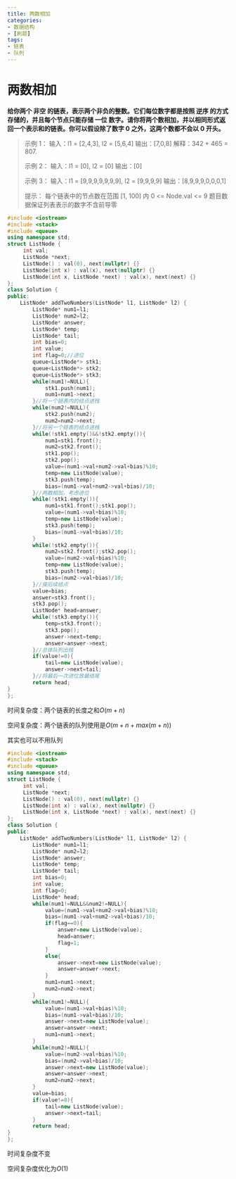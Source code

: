 ```yaml
---
title: 两数相加
categories:
- 数据结构
- [刷题]
tags:
- 链表
- 队列
---
```


<head>
    <script src="https://cdn.mathjax.org/mathjax/latest/MathJax.js?config=TeX-AMS-MML_HTMLorMML" type="text/javascript"></script>
    <script type="text/x-mathjax-config">
        MathJax.Hub.Config({
            tex2jax: {
            skipTags: ['script', 'noscript', 'style', 'textarea', 'pre'],
            inlineMath: [['$','$']]
            }
        });
    </script>
</head>

# 两数相加

**给你两个 非空 的链表，表示两个非负的整数。它们每位数字都是按照 逆序 的方式存储的，并且每个节点只能存储 一位 数字。请你将两个数相加，并以相同形式返回一个表示和的链表。你可以假设除了数字 0 之外，这两个数都不会以 0 开头。**

> 示例 1：
> 输入：l1 = [2,4,3], l2 = [5,6,4]
> 输出：[7,0,8]
> 解释：342 + 465 = 807.
>
> 示例 2：
> 输入：l1 = [0], l2 = [0]
> 输出：[0]
>
> 示例 3：
> 输入：l1 = [9,9,9,9,9,9,9], l2 = [9,9,9,9]
> 输出：[8,9,9,9,0,0,0,1]
>
> 提示：
> 每个链表中的节点数在范围 [1, 100] 内
> 0 <= Node.val <= 9
> 题目数据保证列表表示的数字不含前导零

```c++
#include <iostream>
#include <stack>
#include <queue>
using namespace std;
struct ListNode {
     int val;
     ListNode *next;
     ListNode() : val(0), next(nullptr) {}
     ListNode(int x) : val(x), next(nullptr) {}
     ListNode(int x, ListNode *next) : val(x), next(next) {}
};
class Solution {
public:
    ListNode* addTwoNumbers(ListNode* l1, ListNode* l2) {
        ListNode* num1=l1;
        ListNode* num2=l2;
        ListNode* answer;
        ListNode* temp;
        ListNode* tail;
        int bias=0;
        int value;
        int flag=0;//进位
        queue<ListNode*> stk1;
        queue<ListNode*> stk2;
        queue<ListNode*> stk3;
        while(num1!=NULL){
            stk1.push(num1);
            num1=num1->next;
        }//将一个链表内的结点进栈
        while(num2!=NULL){
            stk2.push(num2);
            num2=num2->next;
        }//将另一个链表的结点进栈
        while(!stk1.empty()&&!stk2.empty()){
            num1=stk1.front();
            num2=stk2.front();
            stk1.pop();
            stk2.pop();
            value=(num1->val+num2->val+bias)%10;
            temp=new ListNode(value);
            stk3.push(temp);
            bias=(num1->val+num2->val+bias)/10;
        }//两数相加，考虑进位
        while(!stk1.empty()){
            num1=stk1.front();stk1.pop();
            value=(num1->val+bias)%10;
            temp=new ListNode(value);
            stk3.push(temp);
            bias=(num1->val+bias)/10;
        }
        while(!stk2.empty()){
            num2=stk2.front();stk2.pop();
            value=(num2->val+bias)%10;
            temp=new ListNode(value);
            stk3.push(temp);
            bias=(num2->val+bias)/10;
        }//接后续结点
        value=bias;
        answer=stk3.front();
        stk3.pop();
        ListNode* head=answer;
        while(!stk3.empty()){
            temp=stk3.front();
            stk3.pop();
            answer->next=temp;
            answer=answer->next;
        }//总体队列出栈
        if(value!=0){
            tail=new ListNode(value);
            answer->next=tail;
        }//将最后一次进位放最结尾
        return head;
}
};
```

时间复杂度：两个链表的长度之和$O(m+n)$

空间复杂度：两个链表的队列使用是$O(m+n+max(m+n))$

其实也可以不用队列

```c++
#include <iostream>
#include <stack>
#include <queue>
using namespace std;
struct ListNode {
     int val;
     ListNode *next;
     ListNode() : val(0), next(nullptr) {}
     ListNode(int x) : val(x), next(nullptr) {}
     ListNode(int x, ListNode *next) : val(x), next(next) {}
};
class Solution {
public:
    ListNode* addTwoNumbers(ListNode* l1, ListNode* l2) {
        ListNode* num1=l1;
        ListNode* num2=l2;
        ListNode* answer;
        ListNode* temp;
        ListNode* tail;
        int bias=0;
        int value;
        int flag=0;
        ListNode* head;
        while(num1!=NULL&&num2!=NULL){
            value=(num1->val+num2->val+bias)%10;
            bias=(num1->val+num2->val+bias)/10;
            if(flag==0){
                answer=new ListNode(value);
                head=answer;
                flag=1;
            }
            else{
                answer->next=new ListNode(value);
                answer=answer->next;
            }
            num1=num1->next;
            num2=num2->next;
        }
        while(num1!=NULL){
            value=(num1->val+bias)%10;
            bias=(num1->val+bias)/10;
            answer->next=new ListNode(value);
            answer=answer->next;
            num1=num1->next;
        }
        while(num2!=NULL){
            value=(num2->val+bias)%10;
            bias=(num2->val+bias)/10;
            answer->next=new ListNode(value);
            answer=answer->next;
            num2=num2->next;
        }
        value=bias;
        if(value!=0){
            tail=new ListNode(value);
            answer->next=tail;
        }
        return head;
}
};
```

时间复杂度不变

空间复杂度优化为$O(1)$

